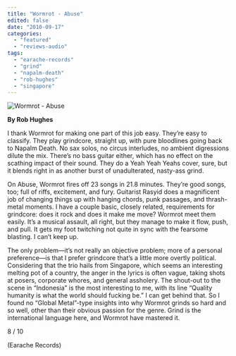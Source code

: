 ```yaml
---
title: "Wormrot - Abuse"
edited: false
date: "2010-09-17"
categories:
  - "featured"
  - "reviews-audio"
tags:
  - "earache-records"
  - "grind"
  - "napalm-death"
  - "rob-hughes"
  - "singapore"
---
```


![](http://www.hellbound.ca/wp-content/uploads/2010/09/wormrot.jpg "Wormrot - Abuse")

**By Rob Hughes**

I thank Wormrot for making one part of this job easy. They’re easy to classify. They play grindcore, straight up, with pure bloodlines going back to Napalm Death. No sax solos, no circus interludes, no ambient digressions dilute the mix. There’s no bass guitar either, which has no effect on the scathing impact of their sound. They do a Yeah Yeah Yeahs cover, sure, but it blends right in as another burst of unadulterated, nasty-ass grind.

On Abuse, Wormrot fires off 23 songs in 21.8 minutes. They’re good songs, too; full of riffs, excitement, and fury. Guitarist Rasyid does a magnificent job of changing things up with hanging chords, punk passages, and thrash-metal moments. I have a couple basic, closely related, requirements for grindcore: does it rock and does it make me move? Wormrot meet them easily. It’s a musical assault, all right, but they manage to make it flow, push, and pull. It gets my foot twitching not quite in sync with the fearsome blasting. I can’t keep up.

The only problem—it’s not really an objective problem; more of a personal preference—is that I prefer grindcore that’s a little more overtly political. Considering that the trio hails from Singapore, which seems an interesting melting pot of a country, the anger in the lyrics is often vague, taking shots at posers, corporate whores, and general assholery. The shout-out to the scene in “Indonesia” is the most interesting to me, with its line “Quality humanity is what the world should fucking be.” I can get behind that. So I found no “Global Metal”-type insights into why Wormrot grinds so hard and so well, other than their obvious passion for the genre. Grind is the international language here, and Wormrot have mastered it.

8 / 10

(Earache Records)
